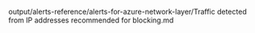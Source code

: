 output/alerts-reference/alerts-for-azure-network-layer/Traffic detected from IP addresses recommended for blocking.md